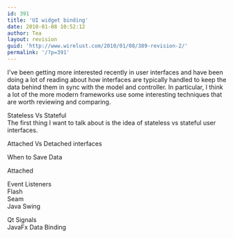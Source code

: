 ```yaml
---
id: 391
title: 'UI widget binding'
date: 2010-01-08 10:52:12
author: Tea
layout: revision
guid: 'http://www.wirelust.com/2010/01/08/389-revision-2/'
permalink: '/?p=391'
---
```


I've been getting more interested recently in user interfaces and have been doing a lot of reading about how interfaces are typically handled to keep the data behind them in sync with the model and controller. In particular, I think a lot of the more modern frameworks use some interesting techniques that are worth reviewing and comparing.

Stateless Vs Stateful  
The first thing I want to talk about is the idea of stateless vs stateful user interfaces.

Attached Vs Detached interfaces

When to Save Data

Attached

Event Listeners  
 Flash  
 Seam  
 Java Swing

Qt Signals  
JavaFx Data Binding